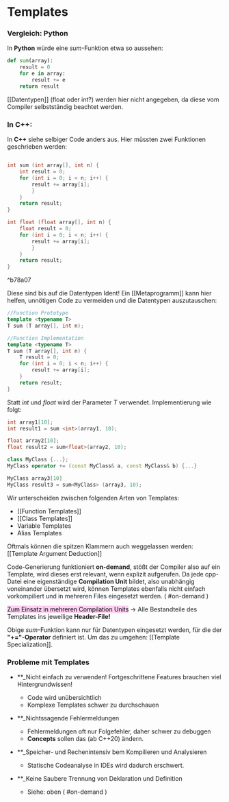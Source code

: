 # Templates

### Vergleich: Python
In **Python** würde eine *sum*-Funktion etwa so aussehen:

```python
def sum(array):
	result = 0
	for e in array: 
		result += e
	return result
```

[[Datentypen]] (float oder int?) werden hier nicht angegeben, da diese vom Compiler selbstständig beachtet werden.

### In C++:


In **C++** siehe selbiger Code anders aus. Hier müssten zwei Funktionen geschrieben werden:

```cpp

int sum (int array[], int n) {
	int result = 0;
	for (int i = 0; i < n; i++) {
		result += array[i];
		}
	}
	return result;
}

int float (float array[], int n) {
	float result = 0;
	for (int i = 0; i < n; i++) {
		result += array[i];
		}
	}
	return result;
}
```

^b78a07



Diese sind bis auf die Datentypen Ident! Ein [[Metaprogramm]] kann hier helfen, unnötigen Code zu vermeiden und die Datentypen auszutauschen:

```cpp
//Function Prototype
template <typename T>
T sum (T array[], int n);

//Function Implementation
template <typename T>
T sum (T array[], int n) {
	T result = 0;
	for (int i = 0; i < n; i++) {
		result += array[i];
	}
	return result;
}
```

Statt *int* und *float* wird der Parameter *T* verwendet. Implementierung wie folgt:

```cpp
int array1[10];
int result1 = sum <int>(array1, 10);

float array2[10];
float result2 = sum<float>(array2, 10);

class MyClass {...};
MyClass operator += (const MyClass& a, const MyClass& b) {...}

MyClass array3[10]
MyClass result3 = sum<MyClass> (array3, 10); 
```


Wir unterscheiden zwischen folgenden Arten von Templates:

- [[Function Templates]]
- [[Class Templates]]
- Variable Templates
- Alias Templates


Oftmals können die spitzen Klammern auch weggelassen werden: [[Template Argument Deduction]]

Code-Generierung funktioniert **on-demand**, stößt der Compiler also auf ein Template, wird dieses erst relevant, wenn explizit aufgerufen. Da jede cpp-Datei eine eigenständige **Compilation Unit** bildet, also unabhängig voneinander übersetzt wird, können Templates ebenfalls nicht einfach vorkompiliert und in mehreren Files eingesetzt werden. ( #on-demand )

<mark style="background: #FFB8EBA6;">Zum Einsatz in mehreren Compilation Units</mark> -> Alle Bestandteile des Templates ins jeweilige **Header-File!**


Obige *sum*-Funktion kann nur für Datentypen eingesetzt werden, für die der **"+="-Operator** definiert ist. Um das zu umgehen: [[Template Specialization]].

### Probleme mit Templates

- **_Nicht einfach zu verwenden! 
Fortgeschrittene Features brauchen viel Hintergrundwissen!
  - Code wird unübersichtlich
  - Komplexe Templates schwer zu durchschauen

- **_Nichtssagende Fehlermeldungen
  - Fehlermeldungen oft nur Folgefehler, daher schwer zu debuggen
  - **Concepts** sollen das (ab C++20) ändern.
  
- **_Speicher- und Rechenintensiv bem Kompilieren und Analysieren
  - Statische Codeanalyse in IDEs wird dadurch erschwert.

- **_Keine Saubere Trennung von Deklaration und Definition 
  - Siehe: oben ( #on-demand )


